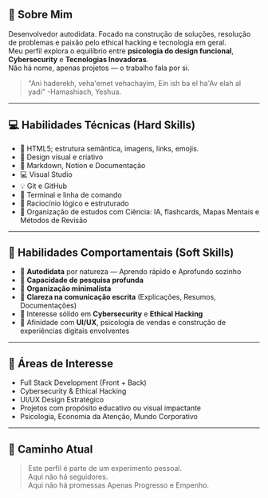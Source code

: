 ## 🧠 Sobre Mim

Desenvolvedor autodidata. Focado na construção de soluções, resolução de problemas e paixão pelo ethical hacking e tecnologia em geral.  
Meu perfil explora o equilíbrio entre **psicologia do design funcional**, **Cybersecurity** e **Tecnologias Inovadoras**.  
Não há nome, apenas projetos — o trabalho fala por si.

> "Ani haderekh, veha'emet vehachayim, Ein ish ba el ha'Av elah al yadi" -Hamashiach, Yeshua.

---

## 💻 Habilidades Técnicas (Hard Skills)

- 📄 HTML5; estrutura semântica, imagens, links, emojis. 
- 🎨 Design visual e criativo 
- 🧪 Markdown, Notion e Documentação
- 💻 Visual Studio
- 💡  Git e GitHub
- 🧭 Terminal e linha de comando
- 📐 Raciocínio lógico e estruturado
- 🚀 Organização de estudos com Ciência: IA, flashcards, Mapas Mentais e Métodos de Revisão

---

## 🧬 Habilidades Comportamentais (Soft Skills)

- 🧠 **Autodidata** por natureza — Aprendo rápido e Aprofundo sozinho
- 🧩 **Capacidade de pesquisa profunda** 
- 🧘 **Organização minimalista** 
- 📎 **Clareza na comunicação escrita** (Explicações, Resumos, Documentações)
- 🔐 Interesse sólido em **Cybersecurity** e **Ethical Hacking**
- 🎨 Afinidade com **UI/UX**, psicologia de vendas e construção de experiências digitais envolventes

---

## 🎯 Áreas de Interesse

- Full Stack Development (Front + Back)
- Cybersecurity & Ethical Hacking
- UI/UX Design Estratégico
- Projetos com propósito educativo ou visual impactante
- Psicologia, Economia da Atenção, Mundo Corporativo  

---

## 👣 Caminho Atual

> Este perfil é parte de um experimento pessoal.  
> Aqui não há seguidores.  
> Aqui não há promessas
> Apenas Progresso e Empenho.

